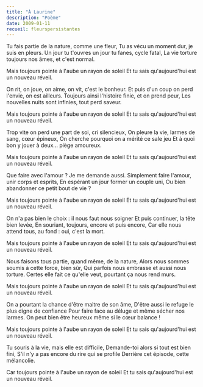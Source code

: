 ```yaml
---
title: "À Laurine"
description: "Poème"
date: 2009-01-11
recueil: fleurspersistantes
---
```


Tu fais partie de la nature, comme une fleur,
Tu as vécu un moment dur, je suis en pleurs.
Un jour tu t'ouvres un jour tu fanes, cycle fatal,
La vie torture toujours nos âmes, et c'est normal.

Mais toujours pointe à l'aube un rayon de soleil
Et tu sais qu'aujourd'hui est un nouveau réveil.

On rit, on joue, on aime, on vit, c'est le bonheur.
Et puis d'un coup on perd l'envie, on est ailleurs.
Toujours ainsi l'histoire finie, et on prend peur,
Les nouvelles nuits sont infinies, tout perd saveur.

Mais toujours pointe à l'aube un rayon de soleil
Et tu sais qu'aujourd'hui est un nouveau réveil.

Trop vite on perd une part de soi, cri silencieux,
On pleure la vie, larmes de sang, cœur épineux,
On cherche pourquoi on a mérité ce sale jeu
Et à quoi bon y jouer à deux... piège amoureux.

Mais toujours pointe à l'aube un rayon de soleil
Et tu sais qu'aujourd'hui est un nouveau réveil.

Que faire avec l'amour ? Je me demande aussi.
Simplement faire l'amour, unir corps et esprits,
En espérant un jour former un couple uni,
Ou bien abandonner ce petit bout de vie ?

Mais toujours pointe à l'aube un rayon de soleil
Et tu sais qu'aujourd'hui est un nouveau réveil.

On n'a pas bien le choix : il nous faut nous soigner
Et puis continuer, la tête bien levée,
En souriant, toujours, encore et puis encore,
Car elle nous attend tous, au fond : oui, c'est la mort.

Mais toujours pointe à l'aube un rayon de soleil
Et tu sais qu'aujourd'hui est un nouveau réveil.

Nous faisons tous partie, quand même, de la nature,
Alors nous sommes soumis à cette force, bien sûr,
Qui parfois nous embrasse et aussi nous torture.
Certes elle fait ce qu'elle veut, pourtant ça nous rend murs.

Mais toujours pointe à l'aube un rayon de soleil
Et tu sais qu'aujourd'hui est un nouveau réveil.

On a pourtant la chance d'être maitre de son âme,
D'être aussi le refuge le plus digne de confiance
Pour faire face au déluge et même sécher nos larmes.
On peut bien être heureux même si le cœur balance !

Mais toujours pointe à l'aube un rayon de soleil
Et tu sais qu'aujourd'hui est un nouveau réveil.

Tu souris à la vie, mais elle est difficile,
Demande-toi alors si tout est bien fini,
S'il n'y a pas encore du rire qui se profile
Derrière cet épisode, cette mélancolie.

Car toujours pointe à l'aube un rayon de soleil
Et tu sais qu'aujourd'hui est un nouveau réveil.
